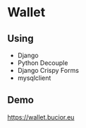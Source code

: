 # Wallet

## Using
- Django
- Python Decouple
- Django Crispy Forms
- mysqlclient

## Demo
https://wallet.bucior.eu
